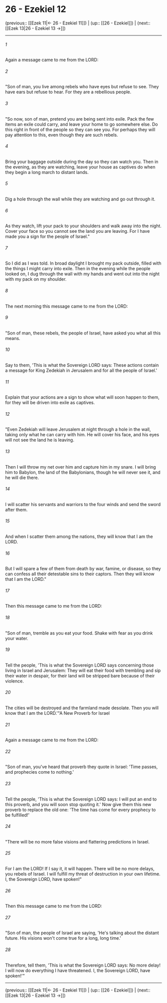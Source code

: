 # 26 - Ezekiel 12

(previous:: [[Ezek 11|← 26 - Ezekiel 11]]) | (up:: [[26 - Ezekiel]]) | (next:: [[Ezek 13|26 - Ezekiel 13 →]])

***


###### 1 
Again a message came to me from the LORD: 

###### 2 
"Son of man, you live among rebels who have eyes but refuse to see. They have ears but refuse to hear. For they are a rebellious people. 

###### 3 
"So now, son of man, pretend you are being sent into exile. Pack the few items an exile could carry, and leave your home to go somewhere else. Do this right in front of the people so they can see you. For perhaps they will pay attention to this, even though they are such rebels. 

###### 4 
Bring your baggage outside during the day so they can watch you. Then in the evening, as they are watching, leave your house as captives do when they begin a long march to distant lands. 

###### 5 
Dig a hole through the wall while they are watching and go out through it. 

###### 6 
As they watch, lift your pack to your shoulders and walk away into the night. Cover your face so you cannot see the land you are leaving. For I have made you a sign for the people of Israel." 

###### 7 
So I did as I was told. In broad daylight I brought my pack outside, filled with the things I might carry into exile. Then in the evening while the people looked on, I dug through the wall with my hands and went out into the night with my pack on my shoulder. 

###### 8 
The next morning this message came to me from the LORD: 

###### 9 
"Son of man, these rebels, the people of Israel, have asked you what all this means. 

###### 10 
Say to them, 'This is what the Sovereign LORD says: These actions contain a message for King Zedekiah in Jerusalem and for all the people of Israel.' 

###### 11 
Explain that your actions are a sign to show what will soon happen to them, for they will be driven into exile as captives. 

###### 12 
"Even Zedekiah will leave Jerusalem at night through a hole in the wall, taking only what he can carry with him. He will cover his face, and his eyes will not see the land he is leaving. 

###### 13 
Then I will throw my net over him and capture him in my snare. I will bring him to Babylon, the land of the Babylonians, though he will never see it, and he will die there. 

###### 14 
I will scatter his servants and warriors to the four winds and send the sword after them. 

###### 15 
And when I scatter them among the nations, they will know that I am the LORD. 

###### 16 
But I will spare a few of them from death by war, famine, or disease, so they can confess all their detestable sins to their captors. Then they will know that I am the LORD." 

###### 17 
Then this message came to me from the LORD: 

###### 18 
"Son of man, tremble as you eat your food. Shake with fear as you drink your water. 

###### 19 
Tell the people, 'This is what the Sovereign LORD says concerning those living in Israel and Jerusalem: They will eat their food with trembling and sip their water in despair, for their land will be stripped bare because of their violence. 

###### 20 
The cities will be destroyed and the farmland made desolate. Then you will know that I am the LORD.'"A New Proverb for Israel 

###### 21 
Again a message came to me from the LORD: 

###### 22 
"Son of man, you've heard that proverb they quote in Israel: 'Time passes, and prophecies come to nothing.' 

###### 23 
Tell the people, 'This is what the Sovereign LORD says: I will put an end to this proverb, and you will soon stop quoting it.' Now give them this new proverb to replace the old one: 'The time has come for every prophecy to be fulfilled!' 

###### 24 
"There will be no more false visions and flattering predictions in Israel. 

###### 25 
For I am the LORD! If I say it, it will happen. There will be no more delays, you rebels of Israel. I will fulfill my threat of destruction in your own lifetime. I, the Sovereign LORD, have spoken!" 

###### 26 
Then this message came to me from the LORD: 

###### 27 
"Son of man, the people of Israel are saying, 'He's talking about the distant future. His visions won't come true for a long, long time.' 

###### 28 
Therefore, tell them, 'This is what the Sovereign LORD says: No more delay! I will now do everything I have threatened. I, the Sovereign LORD, have spoken!'"

***

(previous:: [[Ezek 11|← 26 - Ezekiel 11]]) | (up:: [[26 - Ezekiel]]) | (next:: [[Ezek 13|26 - Ezekiel 13 →]])
